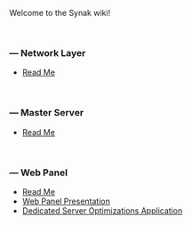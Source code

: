 Welcome to the Synak wiki!

&#160;

### &#8212; Network Layer
* [Read Me](code/cpp/network%20layer/README.md)

&#160;

### &#8212; Master Server
* [Read Me](code/cpp/master%20server/README.md)

&#160;

### &#8212; Web Panel
* [Read Me](code/web/README.md)
* [Web Panel Presentation](wiki/wp/wp_presentation)
* [Dedicated Server Optimizations Application](wiki/wp/wp_optimization)

&#160;
